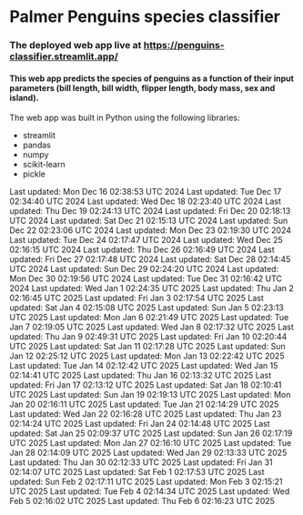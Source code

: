 # Palmer Penguins species classifier
### The deployed web app live at https://penguins-classifier.streamlit.app/
#### This web app predicts the species of penguins as a function of their input parameters (bill length, bill width, flipper length, body mass, sex and island).
The web app was built in Python using the following libraries:<br>
- streamlit
- pandas
- numpy
- scikit-learn
- pickle


Last updated: Mon Dec 16 02:38:53 UTC 2024
Last updated: Tue Dec 17 02:34:40 UTC 2024
Last updated: Wed Dec 18 02:23:40 UTC 2024
Last updated: Thu Dec 19 02:24:13 UTC 2024
Last updated: Fri Dec 20 02:18:13 UTC 2024
Last updated: Sat Dec 21 02:15:13 UTC 2024
Last updated: Sun Dec 22 02:23:06 UTC 2024
Last updated: Mon Dec 23 02:19:30 UTC 2024
Last updated: Tue Dec 24 02:17:47 UTC 2024
Last updated: Wed Dec 25 02:16:15 UTC 2024
Last updated: Thu Dec 26 02:16:49 UTC 2024
Last updated: Fri Dec 27 02:17:48 UTC 2024
Last updated: Sat Dec 28 02:14:45 UTC 2024
Last updated: Sun Dec 29 02:24:20 UTC 2024
Last updated: Mon Dec 30 02:19:56 UTC 2024
Last updated: Tue Dec 31 02:16:42 UTC 2024
Last updated: Wed Jan  1 02:24:35 UTC 2025
Last updated: Thu Jan  2 02:16:45 UTC 2025
Last updated: Fri Jan  3 02:17:54 UTC 2025
Last updated: Sat Jan  4 02:15:08 UTC 2025
Last updated: Sun Jan  5 02:23:13 UTC 2025
Last updated: Mon Jan  6 02:21:49 UTC 2025
Last updated: Tue Jan  7 02:19:05 UTC 2025
Last updated: Wed Jan  8 02:17:32 UTC 2025
Last updated: Thu Jan  9 02:49:31 UTC 2025
Last updated: Fri Jan 10 02:20:44 UTC 2025
Last updated: Sat Jan 11 02:17:28 UTC 2025
Last updated: Sun Jan 12 02:25:12 UTC 2025
Last updated: Mon Jan 13 02:22:42 UTC 2025
Last updated: Tue Jan 14 02:12:42 UTC 2025
Last updated: Wed Jan 15 02:14:41 UTC 2025
Last updated: Thu Jan 16 02:13:32 UTC 2025
Last updated: Fri Jan 17 02:13:12 UTC 2025
Last updated: Sat Jan 18 02:10:41 UTC 2025
Last updated: Sun Jan 19 02:19:13 UTC 2025
Last updated: Mon Jan 20 02:16:11 UTC 2025
Last updated: Tue Jan 21 02:14:29 UTC 2025
Last updated: Wed Jan 22 02:16:28 UTC 2025
Last updated: Thu Jan 23 02:14:24 UTC 2025
Last updated: Fri Jan 24 02:14:48 UTC 2025
Last updated: Sat Jan 25 02:09:37 UTC 2025
Last updated: Sun Jan 26 02:17:19 UTC 2025
Last updated: Mon Jan 27 02:16:10 UTC 2025
Last updated: Tue Jan 28 02:14:09 UTC 2025
Last updated: Wed Jan 29 02:13:33 UTC 2025
Last updated: Thu Jan 30 02:12:33 UTC 2025
Last updated: Fri Jan 31 02:14:07 UTC 2025
Last updated: Sat Feb  1 02:17:53 UTC 2025
Last updated: Sun Feb  2 02:17:11 UTC 2025
Last updated: Mon Feb  3 02:15:21 UTC 2025
Last updated: Tue Feb  4 02:14:34 UTC 2025
Last updated: Wed Feb  5 02:16:02 UTC 2025
Last updated: Thu Feb  6 02:16:23 UTC 2025
